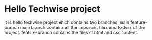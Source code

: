# Hello Techwise project
it is hello techwise project ehich contains two branches.
main
feature-branch
main branch contains all the important files and folders of the project.
feature-branch contains the files of html and css content.
